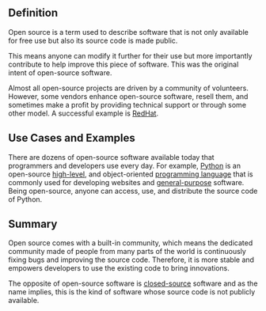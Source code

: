 ## Definition
Open source is a term used to describe software that is not only available for free use but also its source code is made public.

This means anyone can modify it further for their use but more importantly contribute to help improve this piece of software.
This was the original intent of open-source software.

Almost all open-source projects are driven by a community of volunteers. However, some vendors enhance open-source software, resell them, and sometimes make a profit by providing technical support or through some other model. A successful example is [RedHat](https://www.redhat.com/en).

## Use Cases and Examples
There are dozens of open-source software available today that programmers and developers use every day. For example, [Python](https://www.python.org/) is an open-source [high-level](high-level.md), and object-oriented [programming language](programming-language.md) that is commonly used for developing websites and [general-purpose](general-purpose.md) software. Being open-source, anyone can access, use, and distribute the source code of Python.

## Summary
Open source comes with a built-in community, which means the dedicated community made of people from many parts of the world is continuously fixing bugs and improving the source code. Therefore, it is more stable and empowers developers to use the existing code to bring innovations.

The opposite of open-source software is [closed-source](closed-source.md) software and as the name implies, this is the kind of software whose source code is not publicly available.
